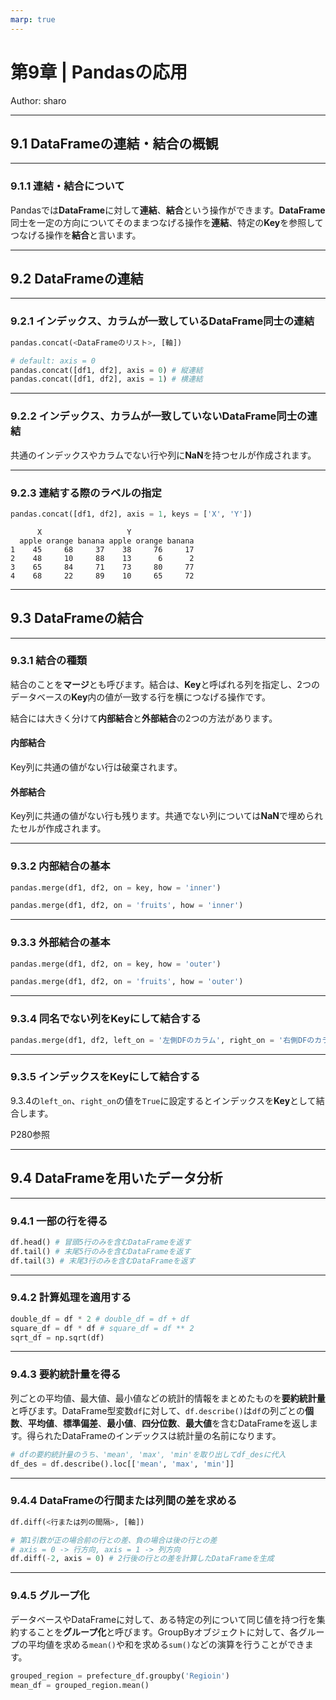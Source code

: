 ```yaml
---
marp: true
---
```


# 第9章 | Pandasの応用

Author: sharo

---

## 9.1 DataFrameの連結・結合の概観

---

### 9.1.1 連結・結合について

Pandasでは**DataFrame**に対して**連結**、**結合**という操作ができます。**DataFrame**同士を一定の方向についてそのままつなげる操作を**連結**、特定の**Key**を参照してつなげる操作を**結合**と言います。

---

## 9.2 DataFrameの連結

---

### 9.2.1 インデックス、カラムが一致しているDataFrame同士の連結


```python
pandas.concat(<DataFrameのリスト>, [軸])
```

```python
# default: axis = 0
pandas.concat([df1, df2], axis = 0) # 縦連結
pandas.concat([df1, df2], axis = 1) # 横連結
```

---

### 9.2.2 インデックス、カラムが一致していないDataFrame同士の連結

共通のインデックスやカラムでない行や列に**NaN**を持つセルが作成されます。

---

### 9.2.3 連結する際のラベルの指定

```python
pandas.concat([df1, df2], axis = 1, keys = ['X', 'Y'])
```

```
      X                   Y
  apple orange banana apple orange banana
1    45     68     37    38     76     17
2    48     10     88    13      6      2
3    65     84     71    73     80     77
4    68     22     89    10     65     72
```

---

## 9.3 DataFrameの結合

---

### 9.3.1 結合の種類

結合のことを**マージ**とも呼びます。結合は、**Key**と呼ばれる列を指定し、2つのデータベースの**Key**内の値が一致する行を横につなげる操作です。

結合には大きく分けて**内部結合**と**外部結合**の2つの方法があります。

#### 内部結合

Key列に共通の値がない行は破棄されます。

#### 外部結合

Key列に共通の値がない行も残ります。共通でない列については**NaN**で埋められたセルが作成されます。

---

### 9.3.2 内部結合の基本

```python
pandas.merge(df1, df2, on = key, how = 'inner')
```

```python
pandas.merge(df1, df2, on = 'fruits', how = 'inner')
```

---

### 9.3.3 外部結合の基本

```python
pandas.merge(df1, df2, on = key, how = 'outer')
```

```python
pandas.merge(df1, df2, on = 'fruits', how = 'outer')
```

---

### 9.3.4 同名でない列をKeyにして結合する

```python
pandas.merge(df1, df2, left_on = '左側DFのカラム', right_on = '右側DFのカラム', how = '結合方法')
```

---

### 9.3.5 インデックスをKeyにして結合する

9.3.4の`left_on`、`right_on`の値を`True`に設定するとインデックスを**Key**として結合します。

P280参照

---

## 9.4 DataFrameを用いたデータ分析

---

### 9.4.1 一部の行を得る

```python
df.head() # 冒頭5行のみを含むDataFrameを返す
df.tail() # 末尾5行のみを含むDataFrameを返す
df.tail(3) # 末尾3行のみを含むDataFrameを返す
```

---

### 9.4.2 計算処理を適用する

```python
double_df = df * 2 # double_df = df + df
square_df = df * df # square_df = df ** 2
sqrt_df = np.sqrt(df)
```

---

### 9.4.3 要約統計量を得る

列ごとの平均値、最大値、最小値などの統計的情報をまとめたものを**要約統計量**と呼びます。DataFrame型変数`df`に対して、`df.describe()`は`df`の列ごとの**個数**、**平均値**、**標準偏差**、**最小値**、**四分位数**、**最大値**を含むDataFrameを返します。得られたDataFrameのインデックスは統計量の名前になります。

```python
# dfの要約統計量のうち、'mean', 'max', 'min'を取り出してdf_desに代入
df_des = df.describe().loc[['mean', 'max', 'min']]
```

---

### 9.4.4 DataFrameの行間または列間の差を求める

```python
df.diff(<行または列の間隔>, [軸])
```

```python
# 第1引数が正の場合前の行との差、負の場合は後の行との差
# axis = 0 -> 行方向, axis = 1 -> 列方向
df.diff(-2, axis = 0) # 2行後の行との差を計算したDataFrameを生成
```

---

### 9.4.5 グループ化

データベースやDataFrameに対して、ある特定の列について同じ値を持つ行を集約することを**グループ化**と呼びます。GroupByオブジェクトに対して、各グループの平均値を求める`mean()`や和を求める`sum()`などの演算を行うことができます。

```python
grouped_region = prefecture_df.groupby('Regioin')
mean_df = grouped_region.mean()
```

